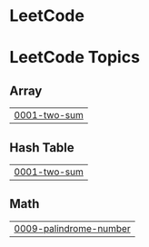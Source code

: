 # LeetCode
<!---LeetCode Topics Start-->
# LeetCode Topics
## Array
|  |
| ------- |
| [0001-two-sum](https://github.com/Dhirajgiri18/LeetCode/tree/master/0001-two-sum) |
## Hash Table
|  |
| ------- |
| [0001-two-sum](https://github.com/Dhirajgiri18/LeetCode/tree/master/0001-two-sum) |
## Math
|  |
| ------- |
| [0009-palindrome-number](https://github.com/Dhirajgiri18/LeetCode/tree/master/0009-palindrome-number) |
<!---LeetCode Topics End-->